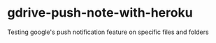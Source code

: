 # gdrive-push-note-with-heroku
Testing google's push notification feature on specific files and folders

